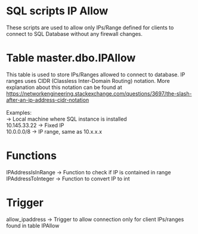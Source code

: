 # SQL scripts IP Allow
These scripts are used to allow only IPs/Range defined for clients to connect to SQL Database without any firewall changes.

# Table master.dbo.IPAllow
This table is used to store IPs/Ranges allowed to connect to database. IP ranges uses CIDR (Classless Inter-Domain Routing) notation. More explanation about this notation can be found at https://networkengineering.stackexchange.com/questions/3697/the-slash-after-an-ip-address-cidr-notation<br>
<br>
Examples:<br>
<local machine> -> Local machine where SQL instance is installed<br>
10.145.33.22 -> Fixed IP<br>
10.0.0.0/8 -> IP range, same as 10.x.x.x<br>
 
# Functions

IPAddressIsInRange -> Function to check if IP is contained in range<br>
IPAddressToInteger -> Function to convert IP to int

# Trigger

allow_ipaddress -> Trigger to allow connection only for client IPs/ranges found in table IPAllow 
